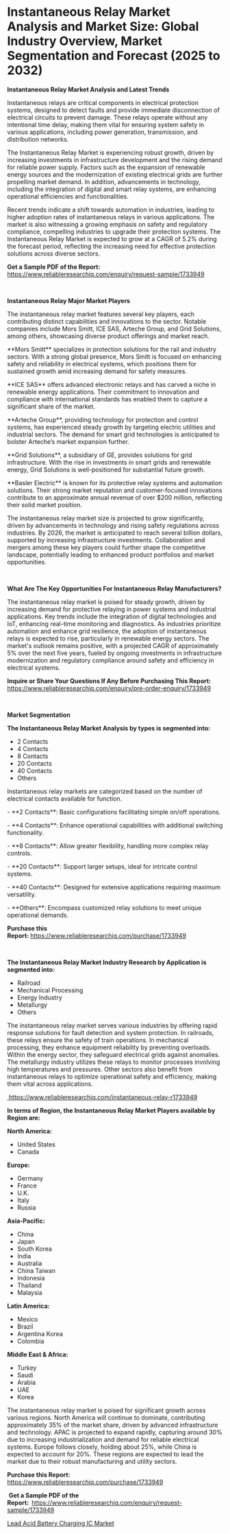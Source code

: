 <p><h1>Instantaneous Relay Market Analysis and Market Size: Global Industry Overview, Market Segmentation and Forecast (2025 to 2032)</h1></p><p><strong>Instantaneous Relay Market Analysis and Latest Trends</strong></p>
<p><p>Instantaneous relays are critical components in electrical protection systems, designed to detect faults and provide immediate disconnection of electrical circuits to prevent damage. These relays operate without any intentional time delay, making them vital for ensuring system safety in various applications, including power generation, transmission, and distribution networks.</p><p>The Instantaneous Relay Market is experiencing robust growth, driven by increasing investments in infrastructure development and the rising demand for reliable power supply. Factors such as the expansion of renewable energy sources and the modernization of existing electrical grids are further propelling market demand. In addition, advancements in technology, including the integration of digital and smart relay systems, are enhancing operational efficiencies and functionalities.</p><p>Recent trends indicate a shift towards automation in industries, leading to higher adoption rates of instantaneous relays in various applications. The market is also witnessing a growing emphasis on safety and regulatory compliance, compelling industries to upgrade their protection systems. The Instantaneous Relay Market is expected to grow at a CAGR of 5.2% during the forecast period, reflecting the increasing need for effective protection solutions across diverse sectors.</p></p>
<p><strong>Get a Sample PDF of the Report:&nbsp;</strong> <a href="https://www.reliableresearchiq.com/enquiry/request-sample/1733949?utm_campaign=3514&utm_medium=2&utm_source=Github&utm_content=ia&utm_term=07042025&utm_id=instantaneous-relay">https://www.reliableresearchiq.com/enquiry/request-sample/1733949</a></p>
<p>&nbsp;</p>
<p><strong>Instantaneous Relay Major Market Players</strong></p>
<p><p>The instantaneous relay market features several key players, each contributing distinct capabilities and innovations to the sector. Notable companies include Mors Smitt, ICE SAS, Arteche Group, and Grid Solutions, among others, showcasing diverse product offerings and market reach.</p><p>**Mors Smitt** specializes in protection solutions for the rail and industry sectors. With a strong global presence, Mors Smitt is focused on enhancing safety and reliability in electrical systems, which positions them for sustained growth amid increasing demand for safety measures.</p><p>**ICE SAS** offers advanced electronic relays and has carved a niche in renewable energy applications. Their commitment to innovation and compliance with international standards has enabled them to capture a significant share of the market.</p><p>**Arteche Group**, providing technology for protection and control systems, has experienced steady growth by targeting electric utilities and industrial sectors. The demand for smart grid technologies is anticipated to bolster Arteche’s market expansion further.</p><p>**Grid Solutions**, a subsidiary of GE, provides solutions for grid infrastructure. With the rise in investments in smart grids and renewable energy, Grid Solutions is well-positioned for substantial future growth.</p><p>**Basler Electric** is known for its protective relay systems and automation solutions. Their strong market reputation and customer-focused innovations contribute to an approximate annual revenue of over $200 million, reflecting their solid market position.</p><p>The instantaneous relay market size is projected to grow significantly, driven by advancements in technology and rising safety regulations across industries. By 2026, the market is anticipated to reach several billion dollars, supported by increasing infrastructure investments. Collaboration and mergers among these key players could further shape the competitive landscape, potentially leading to enhanced product portfolios and market opportunities.</p></p>
<p>&nbsp;</p>
<p><strong>What Are The Key Opportunities For Instantaneous Relay Manufacturers?</strong></p>
<p><p>The instantaneous relay market is poised for steady growth, driven by increasing demand for protective relaying in power systems and industrial applications. Key trends include the integration of digital technologies and IoT, enhancing real-time monitoring and diagnostics. As industries prioritize automation and enhance grid resilience, the adoption of instantaneous relays is expected to rise, particularly in renewable energy sectors. The market's outlook remains positive, with a projected CAGR of approximately 5% over the next five years, fueled by ongoing investments in infrastructure modernization and regulatory compliance around safety and efficiency in electrical systems.</p></p>
<p><strong>Inquire or Share Your Questions If Any Before Purchasing This Report:</strong> <a href="https://www.reliableresearchiq.com/enquiry/pre-order-enquiry/1733949?utm_campaign=3514&utm_medium=2&utm_source=Github&utm_content=ia&utm_term=07042025&utm_id=instantaneous-relay">https://www.reliableresearchiq.com/enquiry/pre-order-enquiry/1733949</a></p>
<p>&nbsp;</p>
<p><strong>Market Segmentation</strong></p>
<p><strong>The Instantaneous Relay Market Analysis by types is segmented into:</strong></p>
<p><ul><li>2 Contacts</li><li>4 Contacts</li><li>8 Contacts</li><li>20 Contacts</li><li>40 Contacts</li><li>Others</li></ul></p>
<p><p>Instantaneous relay markets are categorized based on the number of electrical contacts available for function. </p><p>- **2 Contacts**: Basic configurations facilitating simple on/off operations.</p><p>- **4 Contacts**: Enhance operational capabilities with additional switching functionality.</p><p>- **8 Contacts**: Allow greater flexibility, handling more complex relay controls.</p><p>- **20 Contacts**: Support larger setups, ideal for intricate control systems.</p><p>- **40 Contacts**: Designed for extensive applications requiring maximum versatility.</p><p>- **Others**: Encompass customized relay solutions to meet unique operational demands. </p></p>
<p><strong>Purchase this Report:&nbsp;</strong><a href="https://www.reliableresearchiq.com/purchase/1733949?utm_campaign=3514&utm_medium=2&utm_source=Github&utm_content=ia&utm_term=07042025&utm_id=instantaneous-relay">https://www.reliableresearchiq.com/purchase/1733949</a></p>
<p>&nbsp;</p>
<p><strong>The Instantaneous Relay Market Industry Research by Application is segmented into:</strong></p>
<p><ul><li>Railroad</li><li>Mechanical Processing</li><li>Energy Industry</li><li>Metallurgy</li><li>Others</li></ul></p>
<p><p>The instantaneous relay market serves various industries by offering rapid response solutions for fault detection and system protection. In railroads, these relays ensure the safety of train operations. In mechanical processing, they enhance equipment reliability by preventing overloads. Within the energy sector, they safeguard electrical grids against anomalies. The metallurgy industry utilizes these relays to monitor processes involving high temperatures and pressures. Other sectors also benefit from instantaneous relays to optimize operational safety and efficiency, making them vital across applications.</p></p>
<p><a href="https://www.reliableresearchiq.com/instantaneous-relay-r1733949?utm_campaign=3514&utm_medium=2&utm_source=Github&utm_content=ia&utm_term=07042025&utm_id=instantaneous-relay">&nbsp;https://www.reliableresearchiq.com/instantaneous-relay-r1733949</a></p>
<p><strong>In terms of Region, the Instantaneous Relay Market Players available by Region are:</strong></p>
<p>
    <p> <strong> North America: </strong>
        <ul>
            <li>United States</li>
            <li>Canada</li>
        </ul>
        </p> 
    <p> <strong> Europe: </strong>
        <ul>
            <li>Germany</li>
            <li>France</li>
            <li>U.K.</li>
            <li>Italy</li>
            <li>Russia</li>
        </ul>
        </p> 
    <p> <strong> Asia-Pacific: </strong>
        <ul>
            <li>China</li>
            <li>Japan</li>
            <li>South Korea</li>
            <li>India</li>
            <li>Australia</li>
            <li>China Taiwan</li>
            <li>Indonesia</li>
            <li>Thailand</li>
            <li>Malaysia</li>
        </ul>
        </p> 
    <p> <strong> Latin America: </strong>
        <ul>
            <li>Mexico</li>
            <li>Brazil</li>
            <li>Argentina Korea</li>
            <li>Colombia</li>
        </ul>
        </p> 
    <p> <strong> Middle East & Africa: </strong>
        <ul>
            <li>Turkey</li>
            <li>Saudi</li>
            <li>Arabia</li>
            <li>UAE</li>
            <li>Korea</li>
        </ul>
    </p>
    </p>
<p><p>The instantaneous relay market is poised for significant growth across various regions. North America will continue to dominate, contributing approximately 35% of the market share, driven by advanced infrastructure and technology. APAC is projected to expand rapidly, capturing around 30% due to increasing industrialization and demand for reliable electrical systems. Europe follows closely, holding about 25%, while China is expected to account for 20%. These regions are expected to lead the market due to their robust manufacturing and utility sectors.</p></p>
<p><strong>Purchase this Report: </strong><a href="https://www.reliableresearchiq.com/purchase/1733949?utm_campaign=3514&utm_medium=2&utm_source=Github&utm_content=ia&utm_term=07042025&utm_id=instantaneous-relay">https://www.reliableresearchiq.com/purchase/1733949</a></p>
<p>&nbsp;<strong>Get a Sample PDF of the Report:&nbsp;&nbsp;</strong><a href="https://www.reliableresearchiq.com/enquiry/request-sample/1733949?utm_campaign=3514&utm_medium=2&utm_source=Github&utm_content=ia&utm_term=07042025&utm_id=instantaneous-relay">https://www.reliableresearchiq.com/enquiry/request-sample/1733949</a></p>
<p><strong></strong></p>
<p><p><a href="https://github.com/bedelibekwe58/Market-Research-Report-List-1/blob/main/lead-acid-battery-charging-ic-market.md?utm_campaign=3514&utm_medium=2&utm_source=Github&utm_content=ia&utm_term=07042025&utm_id=instantaneous-relay">Lead Acid Battery Charging IC Market</a></p></p>